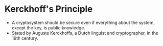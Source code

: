 Kerckhoff's Principle
=====================

* A cryptosystem should be secure even if everything about the system, except the key, is public knowledge.
* Stated by Auguste Kerckhoffs, a Dutch linguist and cryptographer, in the 19th century.

